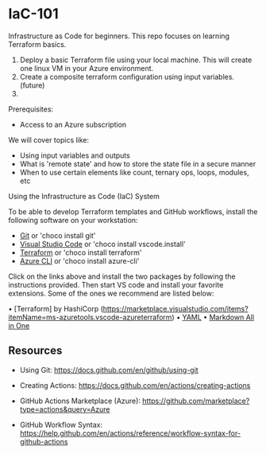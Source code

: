 # IaC-101

Infrastructure as Code for beginners. This repo focuses on learning Terraform basics.

1. Deploy a basic Terraform file using your local machine. This will create one linux VM in your Azure environment.
2. Create a composite terraform configuration using input variables. (future)
3. 

Prerequisites:

- Access to an Azure subscription

We will cover topics like:

- Using input variables and outputs
- What is 'remote state' and how to store the state file in a secure manner
- When to use certain elements like count, ternary ops, loops, modules, etc

Using the Infrastructure as Code (IaC) System

To be able to develop Terraform templates and GitHub workflows, install the following software on your workstation:

- [Git](https://git-scm.com/download/win) or 'choco install git'
- [Visual Studio Code](https://code.visualstudio.com/) or 'choco install vscode.install'
- [Terraform](https://www.terraform.io/downloads.html) or 'choco install terraform'
- [Azure CLI](https://docs.microsoft.com/en-us/cli/azure/install-azure-cli) or 'choco install azure-cli'

Click on the links above and install the two packages by following the instructions provided.
Then start VS code and install your favorite extensions. Some of the ones we recommend are listed below:

•	[Terraform] by HashiCorp (https://marketplace.visualstudio.com/items?itemName=ms-azuretools.vscode-azureterraform)
•	[YAML](https://marketplace.visualstudio.com/items?itemName=redhat.vscode-yaml)
•	[Markdown All in One](https://marketplace.visualstudio.com/items?itemName=yzhang.markdown-all-in-one)

## Resources

* Using Git: https://docs.github.com/en/github/using-git
  
* Creating Actions: https://docs.github.com/en/actions/creating-actions

* GitHub Actions Marketplace (Azure): https://github.com/marketplace?type=actions&query=Azure

* GitHub Workflow Syntax: https://help.github.com/en/actions/reference/workflow-syntax-for-github-actions
